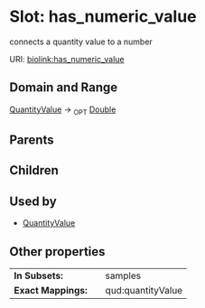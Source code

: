 
# Slot: has_numeric_value


connects a quantity value to a number

URI: [biolink:has_numeric_value](https://w3id.org/biolink/vocab/has_numeric_value)


## Domain and Range

[QuantityValue](QuantityValue.md) ->  <sub>OPT</sub> [Double](types/Double.md)

## Parents


## Children


## Used by

 * [QuantityValue](QuantityValue.md)

## Other properties

|  |  |  |
| --- | --- | --- |
| **In Subsets:** | | samples |
| **Exact Mappings:** | | qud:quantityValue |

